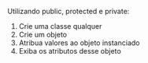 Utilizando public, protected e private:


1) Crie uma classe qualquer
2) Crie  um objeto
3) Atribua valores ao objeto instanciado
4) Exiba os atributos desse objeto